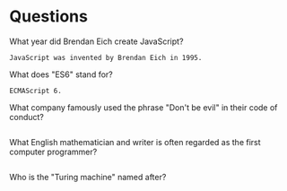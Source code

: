 # Questions

What year did Brendan Eich create JavaScript?

```
JavaScript was invented by Brendan Eich in 1995. 
```

What does "ES6" stand for?

```
ECMAScript 6.
```

What company famously used the phrase "Don't be evil" in their code of conduct?

```

```

What English mathematician and writer is often regarded as the first computer programmer?

```

```

Who is the "Turing machine" named after?

```

```
